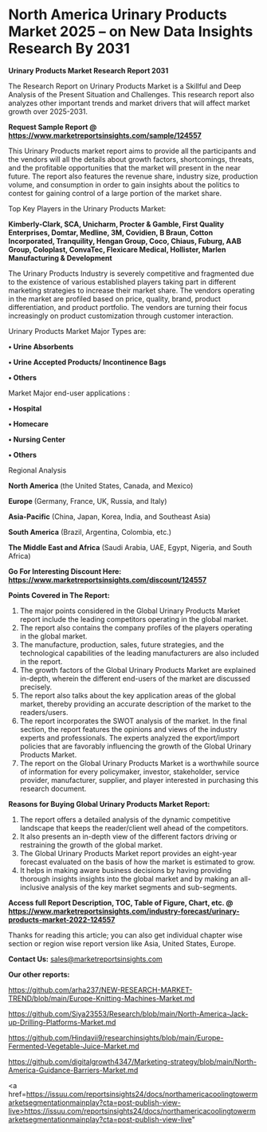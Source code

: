# North America Urinary Products Market 2025 – on New Data Insights Research By 2031

<strong>Urinary Products Market Research Report 2031</strong>

The Research Report on Urinary Products Market is a Skillful and Deep Analysis of the Present Situation and Challenges. This research report also analyzes other important trends and market drivers that will affect market growth over 2025-2031.

<strong>Request Sample Report @ <a href=https://www.marketreportsinsights.com/sample/124557>https://www.marketreportsinsights.com/sample/124557</a></strong>

This Urinary Products market report aims to provide all the participants and the vendors will all the details about growth factors, shortcomings, threats, and the profitable opportunities that the market will present in the near future. The report also features the revenue share, industry size, production volume, and consumption in order to gain insights about the politics to contest for gaining control of a large portion of the market share.

Top Key Players in the Urinary Products Market:

<strong>Kimberly-Clark, SCA, Unicharm, Procter & Gamble, First Quality Enterprises, Domtar, Medline, 3M, Covidien, B Braun, Cotton Incorporated, Tranquility, Hengan Group, Coco, Chiaus, Fuburg, AAB Group, Coloplast, ConvaTec, Flexicare Medical, Hollister, Marlen Manufacturing & Development</strong>

The Urinary Products Industry is severely competitive and fragmented due to the existence of various established players taking part in different marketing strategies to increase their market share. The vendors operating in the market are profiled based on price, quality, brand, product differentiation, and product portfolio. The vendors are turning their focus increasingly on product customization through customer interaction.

Urinary Products Market Major Types are:

<strong>• Urine Absorbents

• Urine Accepted Products/ Incontinence Bags

• Others</strong>

Market Major end-user applications :

<strong>• Hospital

• Homecare

• Nursing Center

• Others</strong>

Regional Analysis

</u><strong><b>North America</b></strong> (the United States, Canada, and Mexico)

<strong><b>Europe </b></strong>(Germany, France, UK, Russia, and Italy)

<strong><b>Asia-Pacific</b></strong> (China, Japan, Korea, India, and Southeast Asia)

<strong><b>South America</b></strong> (Brazil, Argentina, Colombia, etc.)

<strong><b>The Middle East and Africa</b></strong> (Saudi Arabia, UAE, Egypt, Nigeria, and South Africa)

<strong>Go For Interesting Discount Here: <a href=https://www.marketreportsinsights.com/discount/124557>https://www.marketreportsinsights.com/discount/124557</a></strong>

<strong>Points Covered in The Report:</strong>
<ol>
  <li>The major points considered in the Global Urinary Products Market report include the leading competitors operating in the global market.</li>
  <li>The report also contains the company profiles of the players operating in the global market.</li>
  <li>The manufacture, production, sales, future strategies, and the technological capabilities of the leading manufacturers are also included in the report.</li>
  <li>The growth factors of the Global Urinary Products Market are explained in-depth, wherein the different end-users of the market are discussed precisely.</li>
  <li>The report also talks about the key application areas of the global market, thereby providing an accurate description of the market to the readers/users.</li>
  <li>The report incorporates the SWOT analysis of the market. In the final section, the report features the opinions and views of the industry experts and professionals. The experts analyzed the export/import policies that are favorably influencing the growth of the Global Urinary Products Market.</li>
  <li>The report on the Global Urinary Products Market is a worthwhile source of information for every policymaker, investor, stakeholder, service provider, manufacturer, supplier, and player interested in purchasing this research document.</li>
</ol>
<strong>Reasons for Buying Global Urinary Products Market Report:</strong>

<ol>
  <li>The report offers a detailed analysis of the dynamic competitive landscape that keeps the reader/client well ahead of the competitors.</li>
  <li>It also presents an in-depth view of the different factors driving or restraining the growth of the global market.</li>
  <li>The Global Urinary Products Market report provides an eight-year forecast evaluated on the basis of how the market is estimated to grow.</li>
  <li>It helps in making aware business decisions by having providing thorough insights insights into the global market and by making an all-inclusive analysis of the key market segments and sub-segments.</li>
</ol>
<strong>Access full Report Description, TOC, Table of Figure, Chart, etc. @ <a href=https://www.marketreportsinsights.com/industry-forecast/urinary-products-market-2022-124557>https://www.marketreportsinsights.com/industry-forecast/urinary-products-market-2022-124557</a></strong>


Thanks for reading this article; you can also get individual chapter wise section or region wise report version like Asia, United States, Europe.

<strong>Contact Us:</strong>
sales@marketreportsinsights.com

<strong>Our other reports:</strong>

<a href=https://github.com/arha237/NEW-RESEARCH-MARKET-TREND/blob/main/Europe-Knitting-Machines-Market.md>https://github.com/arha237/NEW-RESEARCH-MARKET-TREND/blob/main/Europe-Knitting-Machines-Market.md</a>

<a href=https://github.com/Siya23553/Research/blob/main/North-America-Jack-up-Drilling-Platforms-Market.md>https://github.com/Siya23553/Research/blob/main/North-America-Jack-up-Drilling-Platforms-Market.md</a>

<a href=https://github.com/Hindavii9/researchinsights/blob/main/Europe-Fermented-Vegetable-Juice-Market.md>https://github.com/Hindavii9/researchinsights/blob/main/Europe-Fermented-Vegetable-Juice-Market.md</a>

<a href=https://github.com/digitalgrowth4347/Marketing-strategy/blob/main/North-America-Guidance-Barriers-Market.md>https://github.com/digitalgrowth4347/Marketing-strategy/blob/main/North-America-Guidance-Barriers-Market.md</a>

<a href=https://issuu.com/reportsinsights24/docs/northamericacoolingtowermarketsegmentationmainplay?cta=post-publish-view-live>https://issuu.com/reportsinsights24/docs/northamericacoolingtowermarketsegmentationmainplay?cta=post-publish-view-live</a>"
